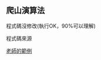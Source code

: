 ## 爬山演算法
程式碼沒修改(執行OK，90%可以理解) 

程式碼來源

[老師的範例](https://github.com/ccccourse/ai/tree/master/python/02-optimize)

